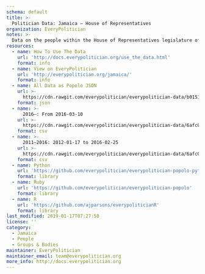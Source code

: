 ```yaml
---
schema: default
title: >-
  Politician Data: Jamaica — House of Representatives
organization: EveryPolitician
notes: >-
  Data on the people within the House of Representatives legislature of Jamaica.
resources:
  - name: How To Use The Data
    url: 'http://docs.everypolitician.org/use_the_data.html'
    format: info
  - name: View on EveryPolitician
    url: 'http://everypolitician.org/jamaica/'
    format: info
  - name: All Data as Popolo JSON
    url: >-
      https://cdn.rawgit.com/everypolitician/everypolitician-data/b01515a5619071a8094d1e68a8cc4644d35310d5/data/Jamaica/House_of_Representatives/ep-popolo-v1.0.json
    format: json
  - name: >-
      2016–: From 2016-03-10
    url: >-
      https://cdn.rawgit.com/everypolitician/everypolitician-data/6afc080d1a3534565ce9566d890b22141976de59/data/Jamaica/House_of_Representatives/term-2016.csv
    format: csv
  - name: >-
      2011–2016: 2012-01-17 to 2016-02-25
    url: >-
      https://cdn.rawgit.com/everypolitician/everypolitician-data/6afc080d1a3534565ce9566d890b22141976de59/data/Jamaica/House_of_Representatives/term-2011.csv
    format: csv
  - name: Python
    url: 'https://github.com/everypolitician/everypolitician-popolo-python'
    format: library
  - name: Ruby
    url: 'https://github.com/everypolitician/everypolitician-popolo'
    format: library
  - name: R
    url: 'https://github.com/ajparsons/everypoliticianR'
    format: library
last_modified: 2019-01-17T07:27:50
license: ''
category:
  - Jamaica
  - People
  - Groups & Bodies
maintainer: EveryPolitician
maintainer_email: team@everypolitician.org
more_info: http://docs.everypolitician.org
---
```

